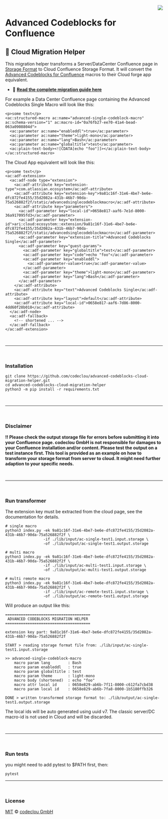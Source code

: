 <img src="https://user-images.githubusercontent.com/12599965/56864901-501d8b80-69c8-11e9-9e87-c7e687615a0a.png" align="right" />

# Advanced Codeblocks for Confluence

## :rocket: Cloud Migration Helper

This migration helper transforms a Server/DataCenter Confluence page in <a href="https://confluence.atlassian.com/doc/confluence-storage-format-790796544.html">Storage Format</a> to
Cloud Confluence Storage Format. It will convert the <a href="https://marketplace.atlassian.com/apps/1211159/advanced-codeblocks-for-confluence?hosting=datacenter&tab=overview">Advanced Codeblocks for Confluence</a> macros to their Cloud forge app equivalent.

- :book: **[Read the complete migration guide here](https://codeclou.io/advanced-codeblocks-for-confluence/cloud/admin-guide/migration/)**

For example a Data Center Confluence page containing the Advanced Codeblocks Single Macro will look like this:

```
<p>some text</p>
<ac:structured-macro ac:name="advanced-single-codeblock-macro" ac:schema-version="1" ac:macro-id="0a76fb27-ee70-41a4-bead-063a0908804d">
  <ac:parameter ac:name="enableddl">true</ac:parameter>
  <ac:parameter ac:name="theme">light-mono</ac:parameter>
  <ac:parameter ac:name="lang">Bash</ac:parameter>
  <ac:parameter ac:name="globaltitle">test</ac:parameter>
  <ac:plain-text-body><![CDATA[echo "foo"]]></ac:plain-text-body>
</ac:structured-macro>
```

The Cloud App equivalent will look like this:

```
<p>some text</p>
<ac:adf-extension>
  <ac:adf-node type="extension">
    <ac:adf-attribute key="extension-type">com.atlassian.ecosystem</ac:adf-attribute>
    <ac:adf-attribute key="extension-key">9a81c16f-31e6-4be7-be6e-dfc872fe4155/35d2082a-431b-46b7-90da-75a526882f2f/static/advancedsinglecodeblockmacro</ac:adf-attribute>
    <ac:adf-attribute key="parameters">
      <ac:adf-parameter key="local-id">0658e817-aaf6-7e1d-8000-36a917095fd3</ac:adf-parameter>
      <ac:adf-parameter key="extension-id">ari:cloud:ecosystem::extension/9a81c16f-31e6-4be7-be6e-dfc872fe4155/35d2082a-431b-46b7-90da-75a526882f2f/static/advancedsinglecodeblockmacro</ac:adf-parameter>
      <ac:adf-parameter key="extension-title">Advanced Codeblocks Single</ac:adf-parameter>
      <ac:adf-parameter key="guest-params">
        <ac:adf-parameter key="globaltitle">test</ac:adf-parameter>
        <ac:adf-parameter key="code">echo "foo"</ac:adf-parameter>
        <ac:adf-parameter key="enableddl">
          <ac:adf-parameter-value>true</ac:adf-parameter-value>
        </ac:adf-parameter>
        <ac:adf-parameter key="theme">light-mono</ac:adf-parameter>
        <ac:adf-parameter key="lang">Bash</ac:adf-parameter>
      </ac:adf-parameter>
    </ac:adf-attribute>
    <ac:adf-attribute key="text">Advanced Codeblocks Single</ac:adf-attribute>
    <ac:adf-attribute key="layout">default</ac:adf-attribute>
    <ac:adf-attribute key="local-id">0658e817-aaf6-7d86-8000-4dd60f28b018</ac:adf-attribute>
  </ac:adf-node>
  <ac:adf-fallback>
    <!-- shortened ... -->
  </ac:adf-fallback>
</ac:adf-extension>
```

&nbsp;

---

&nbsp;

### Installation

```
git clone https://github.com/codeclou/advanced-codeblocks-cloud-migration-helper.git
cd advanced-codeblocks-cloud-migration-helper
python3 -m pip install -r requirements.txt
```

&nbsp;

---

&nbsp;

### Disclaimer

**:bangbang: Please check the output storage file for errors before submitting it into your Confluence page. codeclou GmbH is not responsible for damages to your Confluence installation and/or content. Please test the output on a test instance first. This tool is provided as an example on how to transform your storage format from server to cloud. It might need further adaption to your specific needs.**

&nbsp;

---

&nbsp;

### Run transformer

The extension key must be extracted from the cloud page, see the documentation for details.

```
# single macro
python3 index.py -ek 9a81c16f-31e6-4be7-be6e-dfc872fe4155/35d2082a-431b-46b7-90da-75a526882f2f \
                 -if ./lib/input/ac-single-test1.input.storage \
                 -of ./lib/output/ac-single-test1.output.storage

# multi macro
python3 index.py -ek 9a81c16f-31e6-4be7-be6e-dfc872fe4155/35d2082a-431b-46b7-90da-75a526882f2f \
                 -if ./lib/input/ac-multi-test1.input.storage \
                 -of ./lib/output/ac-multi-test1.output.storage

# multi remote macro
python3 index.py -ek 9a81c16f-31e6-4be7-be6e-dfc872fe4155/35d2082a-431b-46b7-90da-75a526882f2f \
                 -if ./lib/input/ac-remote-test1.input.storage \
                 -of ./lib/output/ac-remote-test1.output.storage
```

Will produce an output like this:

```
======================================
 ADVANCED CODEBLOCKS MIGRATION HELPER
======================================

extension key part: 9a81c16f-31e6-4be7-be6e-dfc872fe4155/35d2082a-431b-46b7-90da-75a526882f2f

START > reading storage format file from: ./lib/input/ac-single-test1.input.storage

>> advanced-single-codeblock-macro
    macro param lang        : Bash
    macro param enableddl   : true
    macro param globaltitle : test
    macro param theme       : light-mono
    macro body (shortened)  : echo "foo"
    macro attr local id     : 0658e829-ab6b-7f11-8000-c612fa7cbd38
    macro param local id    : 0658e829-ab6b-7fa8-8000-1b5180ffb326

DONE > written transformed storage format to: ./lib/output/ac-single-test1.output.storage
```

The local ids will be auto generated using uuid v7. The classic server/DC macro-id is not used in Cloud and will be discarded.

&nbsp;

---

&nbsp;

### Run tests

you might need to add pytest to $PATH first, then:

```
pytest
```

---

&nbsp;

### License

[MIT](./LICENSE) © [codeclou GmbH](https://github.com/codeclou)
